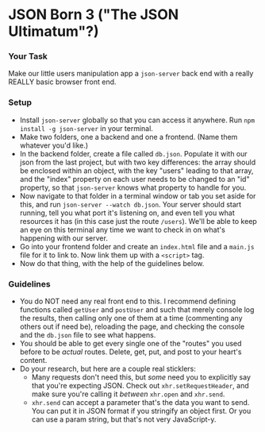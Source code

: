 # JSON Born 3 ("The JSON Ultimatum"?)


### Your Task

Make our little users manipulation app a `json-server` back end with a really REALLY basic browser front end.


### Setup

* Install `json-server` globally so that you can access it anywhere. Run `npm install -g json-server` in your terminal.
* Make two folders, one a backend and one a frontend. (Name them whatever you'd like.)
* In the backend folder, create a file called `db.json`. Populate it with our json from the last project, but with two key differences: the array should be enclosed within an object, with the key "users" leading to that array, and the "index" property on each user needs to be changed to an "id" property, so that `json-server` knows what property to handle for you.
* Now navigate to that folder in a terminal window or tab you set aside for this, and run `json-server --watch db.json`. Your server should start running, tell you what port it's listening on, and even tell you what resources it has (in this case just the route `/users`). We'll be able to keep an eye on this terminal any time we want to check in on what's happening with our server.
* Go into your frontend folder and create an `index.html` file and a `main.js` file for it to link to. Now link them up with a `<script>` tag.
* Now do that thing, with the help of the guidelines below.


### Guidelines

* You do NOT need any real front end to this. I recommend defining functions called `getUser` and `postUser` and such that merely console log the results, then calling only one of them at a time (commenting any others out if need be), reloading the page, and checking the console and the `db.json` file to see what happens.
* You should be able to get every single one of the "routes" you used before to be _actual_ routes. Delete, get, put, and post to your heart's content.
* Do your research, but here are a couple real sticklers:
  * Many requests don't need this, but _some_ need you to explicitly say that you're expecting JSON. Check out `xhr.setRequestHeader`, and make sure you're calling it _between_ `xhr.open` and `xhr.send`.
  * `xhr.send` can accept a parameter that's the data you want to send. You can put it in JSON format if you stringify an object first. Or you can use a param string, but that's not very JavaScript-y.